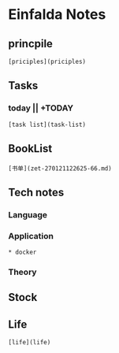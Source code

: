 # Einfalda Notes

## princpile
	[priciples](priciples)

## Tasks
### today || +TODAY
	[task list](task-list)

## BookList
	[书单](zet-270121122625-66.md)


## Tech notes
### Language

### Application
	* docker

### Theory


## Stock

## Life
	[life](life)
